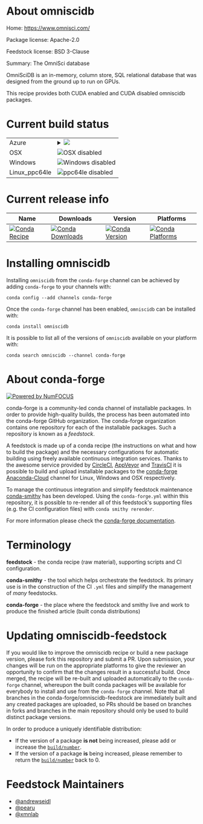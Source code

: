 About omniscidb
===============

Home: https://www.omnisci.com/

Package license: Apache-2.0

Feedstock license: BSD 3-Clause

Summary: The OmniSci database

OmniSciDB is an in-memory, column store, SQL relational database
that was designed from the ground up to run on GPUs.

This recipe provides both CUDA enabled and CUDA disabled omniscidb
packages.


Current build status
====================


<table>
    
  <tr>
    <td>Azure</td>
    <td>
      <details>
        <summary>
          <a href="https://dev.azure.com/conda-forge/feedstock-builds/_build/latest?definitionId=9937&branchName=master">
            <img src="https://dev.azure.com/conda-forge/feedstock-builds/_apis/build/status/omniscidb-feedstock?branchName=master">
          </a>
        </summary>
        <table>
          <thead><tr><th>Variant</th><th>Status</th></tr></thead>
          <tbody><tr>
              <td>linux_cuda_compiler_version9.2target_platformlinux-64</td>
              <td>
                <a href="https://dev.azure.com/conda-forge/feedstock-builds/_build/latest?definitionId=9937&branchName=master">
                  <img src="https://dev.azure.com/conda-forge/feedstock-builds/_apis/build/status/omniscidb-feedstock?branchName=master&jobName=linux&configuration=linux_cuda_compiler_version9.2target_platformlinux-64" alt="variant">
                </a>
              </td>
            </tr><tr>
              <td>linux_cuda_compiler_versionNonetarget_platformlinux-64</td>
              <td>
                <a href="https://dev.azure.com/conda-forge/feedstock-builds/_build/latest?definitionId=9937&branchName=master">
                  <img src="https://dev.azure.com/conda-forge/feedstock-builds/_apis/build/status/omniscidb-feedstock?branchName=master&jobName=linux&configuration=linux_cuda_compiler_versionNonetarget_platformlinux-64" alt="variant">
                </a>
              </td>
            </tr>
          </tbody>
        </table>
      </details>
    </td>
  </tr>
  <tr>
    <td>OSX</td>
    <td>
      <img src="https://img.shields.io/badge/OSX-disabled-lightgrey.svg" alt="OSX disabled">
    </td>
  </tr>
  <tr>
    <td>Windows</td>
    <td>
      <img src="https://img.shields.io/badge/Windows-disabled-lightgrey.svg" alt="Windows disabled">
    </td>
  </tr>
  <tr>
    <td>Linux_ppc64le</td>
    <td>
      <img src="https://img.shields.io/badge/ppc64le-disabled-lightgrey.svg" alt="ppc64le disabled">
    </td>
  </tr>
</table>

Current release info
====================

| Name | Downloads | Version | Platforms |
| --- | --- | --- | --- |
| [![Conda Recipe](https://img.shields.io/badge/recipe-omniscidb-green.svg)](https://anaconda.org/conda-forge/omniscidb) | [![Conda Downloads](https://img.shields.io/conda/dn/conda-forge/omniscidb.svg)](https://anaconda.org/conda-forge/omniscidb) | [![Conda Version](https://img.shields.io/conda/vn/conda-forge/omniscidb.svg)](https://anaconda.org/conda-forge/omniscidb) | [![Conda Platforms](https://img.shields.io/conda/pn/conda-forge/omniscidb.svg)](https://anaconda.org/conda-forge/omniscidb) |

Installing omniscidb
====================

Installing `omniscidb` from the `conda-forge` channel can be achieved by adding `conda-forge` to your channels with:

```
conda config --add channels conda-forge
```

Once the `conda-forge` channel has been enabled, `omniscidb` can be installed with:

```
conda install omniscidb
```

It is possible to list all of the versions of `omniscidb` available on your platform with:

```
conda search omniscidb --channel conda-forge
```


About conda-forge
=================

[![Powered by NumFOCUS](https://img.shields.io/badge/powered%20by-NumFOCUS-orange.svg?style=flat&colorA=E1523D&colorB=007D8A)](http://numfocus.org)

conda-forge is a community-led conda channel of installable packages.
In order to provide high-quality builds, the process has been automated into the
conda-forge GitHub organization. The conda-forge organization contains one repository
for each of the installable packages. Such a repository is known as a *feedstock*.

A feedstock is made up of a conda recipe (the instructions on what and how to build
the package) and the necessary configurations for automatic building using freely
available continuous integration services. Thanks to the awesome service provided by
[CircleCI](https://circleci.com/), [AppVeyor](https://www.appveyor.com/)
and [TravisCI](https://travis-ci.com/) it is possible to build and upload installable
packages to the [conda-forge](https://anaconda.org/conda-forge)
[Anaconda-Cloud](https://anaconda.org/) channel for Linux, Windows and OSX respectively.

To manage the continuous integration and simplify feedstock maintenance
[conda-smithy](https://github.com/conda-forge/conda-smithy) has been developed.
Using the ``conda-forge.yml`` within this repository, it is possible to re-render all of
this feedstock's supporting files (e.g. the CI configuration files) with ``conda smithy rerender``.

For more information please check the [conda-forge documentation](https://conda-forge.org/docs/).

Terminology
===========

**feedstock** - the conda recipe (raw material), supporting scripts and CI configuration.

**conda-smithy** - the tool which helps orchestrate the feedstock.
                   Its primary use is in the construction of the CI ``.yml`` files
                   and simplify the management of *many* feedstocks.

**conda-forge** - the place where the feedstock and smithy live and work to
                  produce the finished article (built conda distributions)


Updating omniscidb-feedstock
============================

If you would like to improve the omniscidb recipe or build a new
package version, please fork this repository and submit a PR. Upon submission,
your changes will be run on the appropriate platforms to give the reviewer an
opportunity to confirm that the changes result in a successful build. Once
merged, the recipe will be re-built and uploaded automatically to the
`conda-forge` channel, whereupon the built conda packages will be available for
everybody to install and use from the `conda-forge` channel.
Note that all branches in the conda-forge/omniscidb-feedstock are
immediately built and any created packages are uploaded, so PRs should be based
on branches in forks and branches in the main repository should only be used to
build distinct package versions.

In order to produce a uniquely identifiable distribution:
 * If the version of a package **is not** being increased, please add or increase
   the [``build/number``](https://conda.io/docs/user-guide/tasks/build-packages/define-metadata.html#build-number-and-string).
 * If the version of a package **is** being increased, please remember to return
   the [``build/number``](https://conda.io/docs/user-guide/tasks/build-packages/define-metadata.html#build-number-and-string)
   back to 0.

Feedstock Maintainers
=====================

* [@andrewseidl](https://github.com/andrewseidl/)
* [@pearu](https://github.com/pearu/)
* [@xmnlab](https://github.com/xmnlab/)

